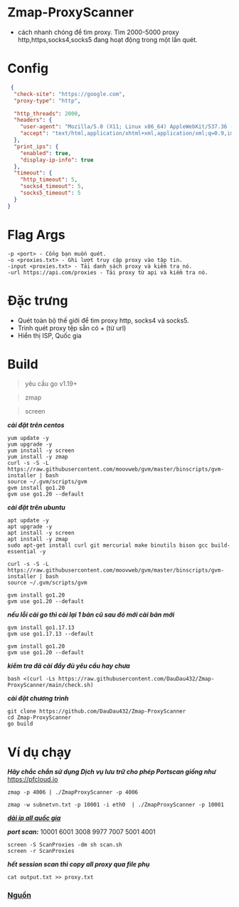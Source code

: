 # Zmap-ProxyScanner

* cách nhanh chóng để tìm proxy. Tìm 2000-5000 proxy http,https,socks4,socks5 đang hoạt động trong một lần quét.

# Config
  ```json
   {
    "check-site": "https://google.com",
    "proxy-type": "http",

    "http_threads": 2000,
    "headers": {
      "user-agent": "Mozilla/5.0 (X11; Linux x86_64) AppleWebKit/537.36 (KHTML, like Gecko) Chrome/102.0.5005.115 Safari/537.36",
      "accept": "text/html,application/xhtml+xml,application/xml;q=0.9,image/avif,image/webp,image/apng,*/*;q=0.8"
    },
    "print_ips": {
      "enabled": true,
      "display-ip-info": true
    },
    "timeout": {
      "http_timeout": 5,
      "socks4_timeout": 5,
      "socks5_timeout": 5
    }
  }
  ```
# Flag Args
  ```shell
-p <port> - Cổng bạn muốn quét.
-o <proxies.txt> - Ghi lượt truy cập proxy vào tập tin.
-input <proxies.txt> - Tải danh sách proxy và kiểm tra nó.
-url https://api.com/proxies - Tải proxy từ api và kiểm tra nó.
  ```


# Đặc trưng
  * Quét toàn bộ thế giới để tìm proxy http, socks4 và socks5.
  * Trình quét proxy tệp sẵn có + (từ url)
  * Hiển thị ISP, Quốc gia
  
# Build
  > yêu cầu go v1.19+

  > zmap

  > screen

  ***cài đặt trên centos***
  ```
  yum update -y
  yum upgrade -y
  yum install -y screen
  yum install -y zmap
  curl -s -S -L https://raw.githubusercontent.com/moovweb/gvm/master/binscripts/gvm-installer | bash
  source ~/.gvm/scripts/gvm
  gvm install go1.20
  gvm use go1.20 --default
  ```
  ***cài đặt trên ubuntu***
  ```
  apt update -y
  apt upgrade -y
  apt install -y screen
  apt install -y zmap
  sudo apt-get install curl git mercurial make binutils bison gcc build-essential -y

  curl -s -S -L https://raw.githubusercontent.com/moovweb/gvm/master/binscripts/gvm-installer | bash
  source ~/.gvm/scripts/gvm

  gvm install go1.20
  gvm use go1.20 --default
  ```

  ***nếu lỗi cài go thì cài lại 1 bản cũ sau đó mới cài bản mới***
  ```
  gvm install go1.17.13
  gvm use go1.17.13 --default

  gvm install go1.20
  gvm use go1.20 --default
  ```
  ***kiểm tra đã cài đầy đủ yêu cầu hay chưa***
  ```
  bash <(curl -Ls https://raw.githubusercontent.com/DauDau432/Zmap-ProxyScanner/main/check.sh)
  ```
  ***cài đặt chương trình***
  ```shell
  git clone https://github.com/DauDau432/Zmap-ProxyScanner
  cd Zmap-ProxyScanner
  go build
  ```
# Ví dụ chạy
  ***Hãy chắc chắn sử dụng Dịch vụ lưu trữ cho phép Portscan giống như*** https://pfcloud.io
  ```shell
  zmap -p 4006 | ./ZmapProxyScanner -p 4006
  ```
  ```
  zmap -w subnetvn.txt -p 10001 -i eth0  | ./ZmapProxyScanner -p 10001
  ```

  ***[dải ip all quốc gia](https://www.ipdeny.com/ipblocks/)***
  
  ***port scan:*** 10001 6001 3008 9977 7007 5001 4001

  ```
  screen -S ScanProxies -dm sh scan.sh
  screen -r ScanProxies
  ```
  ***hết session scan thì copy all proxy qua file phụ***
  ```shell
  cat output.txt >> proxy.txt
  ```
### [Nguồn](https://github.com/Yariya/Zmap-ProxyScanner.git)
